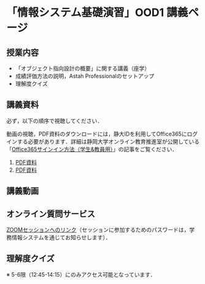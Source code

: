 # 「情報システム基礎演習」OOD1 講義ページ
## 授業内容
* 「オブジェクト指向設計の概要」に関する講義（座学）
* 成績評価方法の説明，Astah Professionalのセットアップ
* 理解度クイズ

## 講義資料
必ず，以下の順序で視聴してください． 

動画の視聴，PDF資料のダウンロードには，静大IDを利用してOffice365にログインする必要があります．詳細は静岡大学オンライン教育推進室が公開している「[Office365サインイン方法（学生&教員用）](https://wwp.shizuoka.ac.jp/online-education/office365%e3%82%b5%e3%82%a4%e3%83%b3%e3%82%a4%e3%83%b3%ef%bc%86-ms-stream%e8%a6%96%e8%81%b4%e6%96%b9%e6%b3%95%ef%bc%88%e5%ad%a6%e7%94%9f%e6%95%99%e5%93%a1%e7%94%a8%ef%bc%89/)」の記事をご覧ください．
1. [PDF資料](https://b.hontolab.org/2Xp1qcQ)
2. [PDF資料](https://b.hontolab.org/3c5gKiF)

## 講義動画


## オンライン質問サービス
[ZOOMセッションへのリンク]()（セッションに参加するためのパスワードは，学務情報システムを通じてお知らせします）．

## 理解度クイズ
※ 5-6限（12:45-14:15）にのみアクセス可能となっています．
